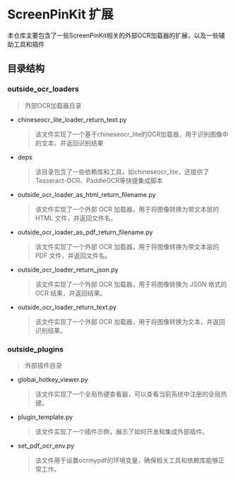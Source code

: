 # ScreenPinKit 扩展
本仓库主要包含了一些ScreenPinKit相关的外部OCR加载器的扩展，以及一些辅助工具和插件

## 目录结构
### outside_ocr_loaders
>外部OCR加载器目录
  - chineseocr_lite_loader_return_text.py
    >该文件实现了一个基于chineseocr_lite的OCR加载器，用于识别图像中的文本，并返回识别结果
  - deps
    >该目录包含了一些依赖库和工具，如chineseocr_lite，还提供了Tesseract-OCR、PaddleOCR等快捷集成脚本

  - outside_ocr_loader_as_html_return_filename.py
    >该文件实现了一个外部 OCR 加载器，用于将图像转换为带文本层的 HTML 文件，并返回文件名。
  - outside_ocr_loader_as_pdf_return_filename.py
    >该文件实现了一个外部 OCR 加载器，用于将图像转换为带文本层的 PDF 文件，并返回文件名。
  - outside_ocr_loader_return_json.py
    >该文件实现了一个外部 OCR 加载器，用于将图像转换为 JSON 格式的 OCR 结果，并返回结果。
  - outside_ocr_loader_return_text.py
    >该文件实现了一个外部 OCR 加载器，用于将图像转换为文本，并返回识别结果。

### outside_plugins
>外部插件目录
  - global_hotkey_viewer.py
    >该文件实现了一个全局热键查看器，可以查看当前系统中注册的全局热键。
  - plugin_template.py
    >该文件实现了一个插件示例，展示了如何开发和集成外部插件。
  - set_pdf_ocr_env.py
    >该文件用于设置ocrmypdf的环境变量，确保相关工具和依赖库能够正常工作。